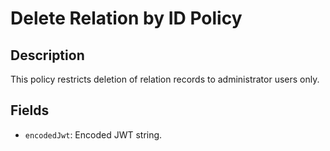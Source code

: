 # Delete Relation by ID Policy

## Description

This policy restricts deletion of relation records to administrator users only.

## Fields

- `encodedJwt`: Encoded JWT string.
